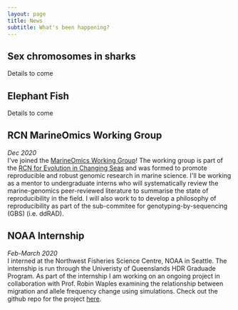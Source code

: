 ```yaml
---
layout: page
title: News
subtitle: What's been happening?
---
```


## Sex chromosomes in sharks <br>
Details to come

## Elephant Fish <br>
Details to come

## RCN MarineOmics Working Group <br>
*Dec 2020*<br>
I've joined the [MarineOmics Working Group](https://marineomics.github.io/)! The working group is part of the [RCN for Evolution in Changing Seas](https://rcn-ecs.github.io/) and was formed to promote reproducible and robust genomic research in marine science. I'll be working as a mentor to undergraduate interns who will systematically review the marine-genomics peer-reviewed literature to summarise the state of reproducibility in the field. I will also work to to develop a philosophy of reproducibility as part of the sub-commitee for genotyping-by-sequencing (GBS) (i.e. ddRAD).<br>

## NOAA Internship <br>
*Feb-March 2020*<br>
I interned at the Northwest Fisheries Science Centre, NOAA in Seattle. The internship is run through the Univeristy of Queenslands HDR Graduade Program. As part of the internship I am working on an ongoing project in collaboration with Prof. Robin Waples examining the relationship between migration and allele frequency   change using simulations. Check out the github repo for the project [here](https://github.com/tunaloveheart/Migration_Simulations).     
